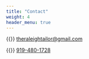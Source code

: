 ```yaml
---
title: "Contact"
weight: 4
header_menu: true
---
```


{{<icon class="fa fa-envelope">}}&nbsp;[theraleightailor@gmail.com](mailto:theraleightailor@gmail.com)

{{<icon class="fa fa-phone">}}&nbsp;[919-480-1728](tel:+19194801728)

